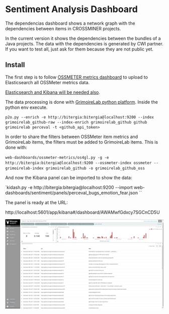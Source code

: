 # Sentiment Analysis Dashboard

The dependencias dashboard shows a network graph with the dependencies between
items in CROSSMINER projects.

In the current version it shows the dependencies between the bundles of a Java
projects. The data with the dependencies is generated by CWI partner. If you want to test all, just ask for them because they are not public yet.

## Install

The first step is to follow [OSSMETER metrics dashboard](/web-dashboards/ossmeter-metrics) to upload to Elasticsearch all OSSMeter metrics data.

[Elasticsearch and Kibana will be needed also](/web-dashboards#install-elasticsearch-and-kibana).

The data processing is done with [GrimoireLab python platform](/web-dashboards#install-grimoirelab-python-env). Inside the python env execute.

```
p2o.py --enrich -e http://bitergia:bitergia@localhost:9200 --index grimoirelab_github-raw --index-enrich grimoirelab_github github grimoirelab perceval -t <github_api_token>
```

In order to share the filters between OSSMeter item metrics and GrimoireLab items, the filters must be added to GrimoireLab items. This is done with:

`web-dashboards/ossmeter-metrics/os4gl.py -g -e http://bitergia:bitergia@localhost:9200 --ossmeter-index ossmeter --grimoirelab-index grimoirelab_github -o grimoirelab_github_oss`

And now the Kibana panel can be imported to show the data:

`kidash.py -e http://bitergia:bitergia@localhost:9200 --import web-dashboards/sentiment/panels/perceval_bugs_emotion_fear.json ``

The panel is ready at the URL:

http://localhost:5601/app/kibana#/dashboard/AWAMwfGdxcy7SGCnCD5U

![](screenshot.png?raw=true)
